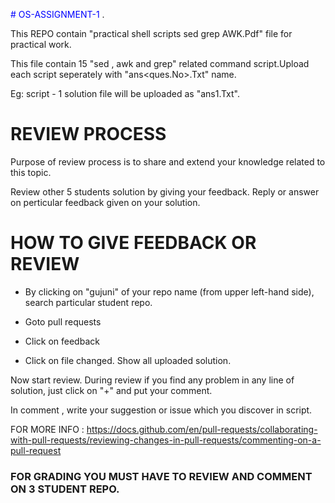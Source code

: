<span style="color:blue"> # OS-ASSIGNMENT-1 </span>.

This REPO contain "practical shell scripts sed grep AWK.Pdf" file for practical work.

This file contain 15 "sed , awk and grep" related command script.Upload each script seperately with "ans<ques.No>.Txt" name.

Eg: script - 1 solution file will be uploaded as "ans1.Txt".

# REVIEW PROCESS

Purpose of review process is to share and extend your knowledge related to this topic.

Review other 5 students solution by giving your feedback. Reply or answer on perticular feedback given on your solution.


# HOW TO GIVE FEEDBACK OR REVIEW

* By clicking on "gujuni" of your repo name (from upper left-hand side), search particular student repo.

* Goto pull requests

* Click on feedback

* Click on file changed. Show all uploaded solution.

Now start review. During review if you find any problem in any line of solution, just click on "+" and put your comment.

In comment , write your suggestion or issue which you discover in script.

 
 FOR MORE INFO : https://docs.github.com/en/pull-requests/collaborating-with-pull-requests/reviewing-changes-in-pull-requests/commenting-on-a-pull-request
 
 
 ### FOR GRADING YOU MUST HAVE TO REVIEW AND COMMENT ON 3 STUDENT REPO.
 




